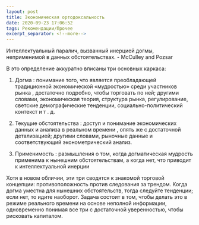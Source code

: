 ```yaml
---
layout: post
title: Экономическая ортодоксальность
date: 2020-09-23 17:06:52
tags: Рекомендации/Прочее
excerpt_separator: <!--more-->
---
```


Интеллектуальный паралич, вызванный инерцией догмы, неприменимой в данных обстоятельствах. - McCulley and Pozsar
<!--more-->

В это определение аккуратно вписаны три основных каркаса:

1. Догма : понимание того, что является преобладающей традиционной экономической «мудростью» среди участников рынка ,
достаточно подробно, чтобы торговать по ней; другими словами, экономическая теория, структура рынка, регулирование,
светские демографические тенденции, социально-политический контекст и т . д.

2. Текущие обстоятельства : доступ и понимание экономических данных и анализа в реальном времени , опять же с достаточной детализацией;
другими словами, рыночные данные и соответствующий эконометрический анализ.

3. Применимость : размышления о том, когда догматическая мудрость применима к нынешним обстоятельствам, а когда нет, что приводит к интеллектуальной инерции

Хотя в новом обличии, эти три сводятся к знакомой торговой концепции: противоположность против следования за трендом.
Когда догма уместна для нынешних обстоятельств, тогда следуйте тенденции; если нет, то идите наоборот.
Задача состоит в том, чтобы делать это в режиме реального времени на основе неполной информации, 
одновременно понимая все три с достаточной уверенностью, чтобы рисковать капиталом.
